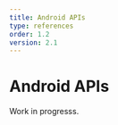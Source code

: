 ```yaml
---
title: Android APIs   
type: references
order: 1.2
version: 2.1
---
```


# Android APIs

Work in progresss.
